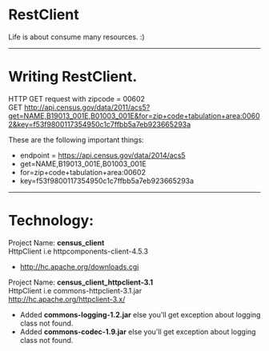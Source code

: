# RestClient
Life is about consume many resources. :)

<hr/>

# Writing RestClient.
HTTP GET request with zipcode = 00602 <br/>
GET http://api.census.gov/data/2011/acs5?get=NAME,B19013_001E,B01003_001E&for=zip+code+tabulation+area:00602&key=f53f9800117354950c1c7ffbb5a7eb923665293a

These are the following important things:
- endpoint = https://api.census.gov/data/2014/acs5
- get=NAME,B19013_001E,B01003_001E
- for=zip+code+tabulation+area:00602
- key=f53f9800117354950c1c7ffbb5a7eb923665293a

<hr/>

# Technology:
Project Name: **census_client** <br/>
HttpClient i.e httpcomponents-client-4.5.3 <br/>
- http://hc.apache.org/downloads.cgi  <br/>

Project Name: **census_client_httpclient-3.1** <br/>
HttpClient i.e commons-httpclient-3.1.jar <br/>
 	http://hc.apache.org/httpclient-3.x/  <br/>
 - Added **commons-logging-1.2.jar** else you'll get exception about logging class not found. <br/>
 - Added **commons-codec-1.9.jar**   else you'll get exception about logging class not found. <br/>
